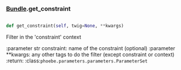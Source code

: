 ### [Bundle](Bundle.md).get_constraint

```py

def get_constraint(self, twig=None, **kwargs)

```



Filter in the 'constraint' context

:parameter str constraint: name of the constraint (optional)
:parameter **kwargs: any other tags to do the filter
    (except constraint or context)
:return: :class:`phoebe.parameters.parameters.ParameterSet`

